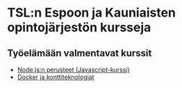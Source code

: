 # TSL:n Espoon ja Kauniaisten opintojärjestön kursseja

## Työelämään valmentavat kurssit

* [Node.js:n perusteet (Javascript-kurssi)](node_js_perusteet/)
* [Docker ja konttiteknologiat](docker/)